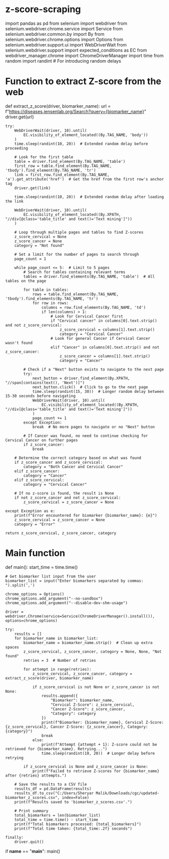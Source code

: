 # z-score-scraping
import pandas as pd
from selenium import webdriver
from selenium.webdriver.chrome.service import Service
from selenium.webdriver.common.by import By
from selenium.webdriver.chrome.options import Options
from selenium.webdriver.support.ui import WebDriverWait
from selenium.webdriver.support import expected_conditions as EC
from webdriver_manager.chrome import ChromeDriverManager
import time
from random import randint  # For introducing random delays

# Function to extract Z-score from the web
def extract_z_score(driver, biomarker_name):
    url = f"https://diseases.jensenlab.org/Search?query={biomarker_name}"
    driver.get(url)
    
    try:
        WebDriverWait(driver, 10).until(
            EC.visibility_of_element_located((By.TAG_NAME, 'body'))
        )
        time.sleep(randint(10, 20))  # Extended random delay before proceeding
        
        # Look for the first table
        table = driver.find_element(By.TAG_NAME, 'table')
        first_row = table.find_element(By.TAG_NAME, 'tbody').find_element(By.TAG_NAME, 'tr')
        link = first_row.find_element(By.TAG_NAME, 'a').get_attribute('href')  # Get the href from the first row's anchor tag
        driver.get(link)
        
        time.sleep(randint(10, 20))  # Extended random delay after loading the link
        
        WebDriverWait(driver, 10).until(
            EC.visibility_of_element_located((By.XPATH, "//div[@class='table_title' and text()='Text mining']"))
        )

        # Loop through multiple pages and tables to find Z-scores
        z_score_cervical = None
        z_score_cancer = None
        category = "Not found"
        
        # Set a limit for the number of pages to search through
        page_count = 1
        
        while page_count <= 5:  # Limit to 5 pages
            # Search for tables containing relevant terms
            tables = driver.find_elements(By.TAG_NAME, 'table')  # All tables on the page
            
            for table in tables:
                rows = table.find_element(By.TAG_NAME, 'tbody').find_elements(By.TAG_NAME, 'tr')
                for row in rows:
                    columns = row.find_elements(By.TAG_NAME, 'td')
                    if len(columns) > 1:
                        # Look for Cervical Cancer first
                        if "Cervical cancer" in columns[0].text.strip() and not z_score_cervical:
                            z_score_cervical = columns[1].text.strip()
                            category = "Cervical Cancer"
                        # Look for general Cancer if Cervical Cancer wasn't found
                        elif "Cancer" in columns[0].text.strip() and not z_score_cancer:
                            z_score_cancer = columns[1].text.strip()
                            category = "Cancer"

            # Check if a "Next" button exists to navigate to the next page
            try:
                next_button = driver.find_element(By.XPATH, "//span[contains(text(), 'Next')]")
                next_button.click()  # Click to go to the next page
                time.sleep(randint(15, 30))  # Longer random delay between 15-30 seconds before navigating
                WebDriverWait(driver, 10).until(
                    EC.visibility_of_element_located((By.XPATH, "//div[@class='table_title' and text()='Text mining']"))
                )
                page_count += 1
            except Exception:
                break  # No more pages to navigate or no "Next" button

            # If Cancer was found, no need to continue checking for Cervical Cancer on further pages
            if z_score_cancer:
                break

        # Determine the correct category based on what was found
        if z_score_cancer and z_score_cervical:
            category = "Both Cancer and Cervical Cancer"
        elif z_score_cancer:
            category = "Cancer"
        elif z_score_cervical:
            category = "Cervical Cancer"
        
        # If no z-score is found, the result is None
        if not z_score_cancer and not z_score_cervical:
            z_score_cervical = z_score_cancer = None

    except Exception as e:
        print(f"Error encountered for biomarker {biomarker_name}: {e}")
        z_score_cervical = z_score_cancer = None
        category = "Error"
    
    return z_score_cervical, z_score_cancer, category

# Main function
def main():
    start_time = time.time()
    
    # Get biomarker list input from the user
    biomarker_list = input("Enter biomarkers separated by commas: ").split(',')

    chrome_options = Options()
    chrome_options.add_argument("--no-sandbox")
    chrome_options.add_argument("--disable-dev-shm-usage")

    driver = webdriver.Chrome(service=Service(ChromeDriverManager().install()), options=chrome_options)

    try:
        results = []
        for biomarker_name in biomarker_list:
            biomarker_name = biomarker_name.strip()  # Clean up extra spaces
            z_score_cervical, z_score_cancer, category = None, None, "Not found"
            retries = 3  # Number of retries

            for attempt in range(retries):
                z_score_cervical, z_score_cancer, category = extract_z_score(driver, biomarker_name)

                if z_score_cervical is not None or z_score_cancer is not None:
                    results.append({
                        "Biomarker": biomarker_name,
                        "Cervical Z-Score": z_score_cervical,
                        "Cancer Z-Score": z_score_cancer,
                        "Category": category
                    })
                    print(f"Biomarker: {biomarker_name}, Cervical Z-Score: {z_score_cervical}, Cancer Z-Score: {z_score_cancer}, Category: {category}")
                    break
                else:
                    print(f"Attempt {attempt + 1}: Z-score could not be retrieved for {biomarker_name}. Retrying...")
                    time.sleep(randint(10, 20))  # Longer delay before retrying

            if z_score_cervical is None and z_score_cancer is None:
                print(f"Failed to retrieve Z-scores for {biomarker_name} after {retries} attempts.")

        # Save the results to a CSV file
        results_df = pd.DataFrame(results)
        results_df.to_csv("C:/Users/Sheryar Malik/Downloads/cgc/updated-biomarker_z_scores.csv", index=False)
        print(f"Results saved to 'biomarker_z_scores.csv'.")
        
        # Print summary
        total_biomarkers = len(biomarker_list)
        total_time = time.time() - start_time
        print(f"Total biomarkers processed: {total_biomarkers}")
        print(f"Total time taken: {total_time:.2f} seconds")

    finally:
        driver.quit()

if __name__ == "__main__":
    main()

